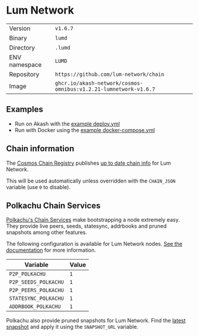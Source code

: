 # Lum Network

| | |
|---|---|
|Version|`v1.6.7`|
|Binary|`lumd`|
|Directory|`.lumd`|
|ENV namespace|`LUMD`|
|Repository|`https://github.com/lum-network/chain`|
|Image|`ghcr.io/akash-network/cosmos-omnibus:v1.2.21-lumnetwork-v1.6.7`|

## Examples

- Run on Akash with the [example deploy.yml](./deploy.yml)
- Run with Docker using the [example docker-compose.yml](./docker-compose.yml)

## Chain information

The [Cosmos Chain Registry](https://github.com/cosmos/chain-registry) publishes [up to date chain info](https://raw.githubusercontent.com/cosmos/chain-registry/master/lumnetwork/chain.json) for Lum Network.

This will be used automatically unless overridden with the `CHAIN_JSON` variable (use `0` to disable).

## Polkachu Chain Services

[Polkachu's Chain Services](https://www.polkachu.com/networks/lum) make bootstrapping a node extremely easy. They provide live peers, seeds, statesync, addrbooks and pruned snapshots among other features.

The following configuration is available for Lum Network nodes. [See the documentation](../README.md#polkachu-services) for more information.

|Variable|Value|
|---|---|
|`P2P_POLKACHU`|`1`|
|`P2P_SEEDS_POLKACHU`|`1`|
|`P2P_PEERS_POLKACHU`|`1`|
|`STATESYNC_POLKACHU`|`1`|
|`ADDRBOOK_POLKACHU`|`1`|

Polkachu also provide pruned snapshots for Lum Network. Find the [latest snapshot](https://polkachu.com/tendermint_snapshots/lum) and apply it using the `SNAPSHOT_URL` variable.
